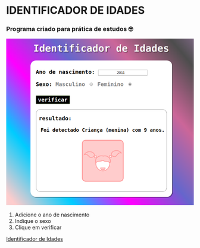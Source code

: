 # IDENTIFICADOR DE IDADES


### Programa criado para prática de estudos :nerd_face:



![preview](preview.png)


1. Adicione o ano de nascimento
1. Indique o sexo
1. Clique em verificar




[Identificador de Idades](https://github.com/flaviommjr/Estudos/tree/master/javascript/identificador%20de%20idades)


